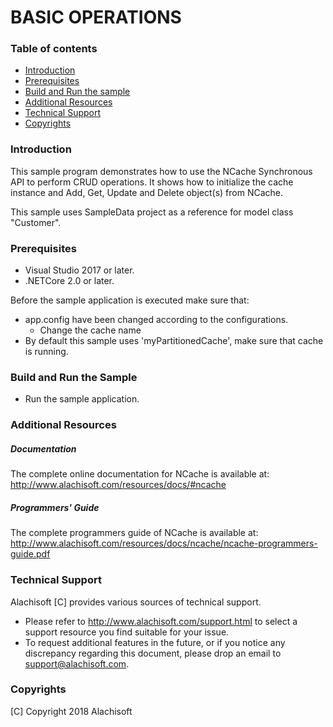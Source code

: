 # BASIC OPERATIONS

### Table of contents

* [Introduction](#introduction)
* [Prerequisites](#prerequisites)
* [Build and Run the sample](#build-and-run-the-sample)
* [Additional Resources](#additional-resources)
* [Technical Support](#technical-support)
* [Copyrights](#copyrights)

### Introduction

This sample program demonstrates how to use the NCache Synchronous API to perform CRUD operations. 
It shows how to initialize the cache instance and Add, Get, Update and Delete object(s) from NCache.

This sample uses SampleData project as a reference for model class "Customer".

### Prerequisites

- Visual Studio 2017 or later.
- .NETCore 2.0 or later.

Before the sample application is executed make sure that:

- app.config have been changed according to the configurations. 
	- Change the cache name
- By default this sample uses 'myPartitionedCache', make sure that cache is running. 

### Build and Run the Sample
    
- Run the sample application.

### Additional Resources

##### Documentation
The complete online documentation for NCache is available at:
http://www.alachisoft.com/resources/docs/#ncache

##### Programmers' Guide
The complete programmers guide of NCache is available at:
http://www.alachisoft.com/resources/docs/ncache/ncache-programmers-guide.pdf

### Technical Support

Alachisoft [C] provides various sources of technical support. 

- Please refer to http://www.alachisoft.com/support.html to select a support resource you find suitable for your issue.
- To request additional features in the future, or if you notice any discrepancy regarding this document, please drop an email to [support@alachisoft.com](mailto:support@alachisoft.com).

### Copyrights

[C] Copyright 2018 Alachisoft 